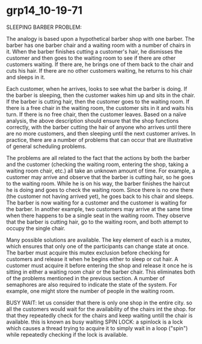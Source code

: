 grp14_10-19-71
==============
SLEEPING BARBER PROBLEM:

The analogy is based upon a hypothetical barber shop with one barber. The barber has one barber chair and a waiting
room with a number of chairs in it. When the barber finishes cutting a customer's hair, he dismisses the customer and
then goes to the waiting room to see if there are other customers waiting. If there are, he brings one of them back to
the chair and cuts his hair. If there are no other customers waiting, he returns to his chair and sleeps in it.

Each customer, when he arrives, looks to see what the barber is doing. If the barber is sleeping, then the customer wakes
him up and sits in the chair. If the barber is cutting hair, then the customer goes to the waiting room. If there is a
free chair in the waiting room, the customer sits in it and waits his turn. If there is no free chair, then the customer
leaves. Based on a naïve analysis, the above description should ensure that the shop functions correctly, with the barber
cutting the hair of anyone who arrives until there are no more customers, and then sleeping until the next customer
arrives. In practice, there are a number of problems that can occur that are illustrative of general scheduling problems.

The problems are all related to the fact that the actions by both the barber and the customer (checking the waiting room,
entering the shop, taking a waiting room chair, etc.) all take an unknown amount of time. For example, a customer may
arrive and observe that the barber is cutting hair, so he goes to the waiting room. While he is on his way, the barber
finishes the haircut he is doing and goes to check the waiting room. Since there is no one there (the customer not having
arrived yet), he goes back to his chair and sleeps. The barber is now waiting for a customer and the customer is waiting
for the barber. In another example, two customers may arrive at the same time when there happens to be a single seat in
the waiting room. They observe that the barber is cutting hair, go to the waiting room, and both attempt to occupy the
single chair.

Many possible solutions are available. The key element of each is a mutex, which ensures that only one of the participants
can change state at once. The barber must acquire this mutex exclusion before checking for customers and release it when
he begins either to sleep or cut hair. A customer must acquire it before entering the shop and release it once he is
sitting in either a waiting room chair or the barber chair. This eliminates both of the problems mentioned in the previous
section. A number of semaphores are also required to indicate the state of the system. For example, one might store the
number of people in the waiting room.


BUSY WAIT:
let us consider that there is only one shop in the entire city. so all the customers would wait for the availability
of the chairs int the shop. for that they repeatedly check for the chairs and keep waiting untill the chair is available.
this is known as busy waiting
SPIN LOCK:
a spinlock is a lock which causes a thread trying to acquire it to simply wait in a loop ("spin") while repeatedly
checking if the lock is available.
